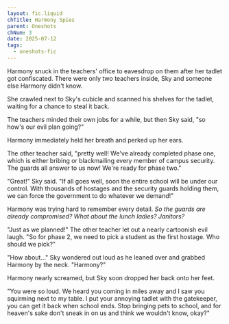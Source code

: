 ```yaml
---
layout: fic.liquid
chTitle: Harmony Spies
parent: Oneshots
chNum: 3
date: 2025-07-12
tags:
  - oneshots-fic
---
```


Harmony snuck in the teachers' office to eavesdrop on them after her tadlet got confiscated. There were only two teachers inside, Sky and someone else Harmony didn't know.

She crawled next to Sky's cubicle and scanned his shelves for the tadlet, waiting for a chance to steal it back.

The teachers minded their own jobs for a while, but then Sky said, "so how's our evil plan going?"

Harmony immediately held her breath and perked up her ears.

The other teacher said, "pretty well! We've already completed phase one, which is either bribing or blackmailing every member of campus security. The guards all answer to us now! We're ready for phase two."

"Great!" Sky said. "If all goes well, soon the entire school will be under our control. With thousands of hostages and the security guards holding them, we can force the government to do whatever we demand!"

Harmony was trying hard to remember every detail. *So the guards are already compromised? What about the lunch ladies? Janitors?*

"Just as we planned!" The other teacher let out a nearly cartoonish evil laugh. "So for phase 2, we need to pick a student as the first hostage. Who should we pick?"

"How about…" Sky wondered out loud as he leaned over and grabbed Harmony by the neck. "Harmony?"

Harmony nearly screamed, but Sky soon dropped her back onto her feet.

"You were so loud. We heard you coming in miles away and I saw you squirming next to my table. I put your annoying tadlet with the gatekeeper, you can get it back when school ends. Stop bringing pets to school, and for heaven's sake don't sneak in on us and think we wouldn't know, okay?"
